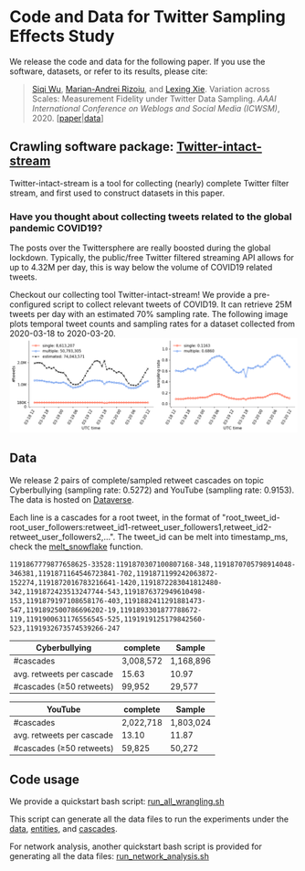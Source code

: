 # Code and Data for Twitter Sampling Effects Study

We release the code and data for the following paper.
If you use the software, datasets, or refer to its results, please cite:
> [Siqi Wu](https://avalanchesiqi.github.io/), [Marian-Andrei Rizoiu](http://www.rizoiu.eu/), and [Lexing Xie](http://users.cecs.anu.edu.au/~xlx/). Variation across Scales: Measurement Fidelity under Twitter Data Sampling. *AAAI International Conference on Weblogs and Social Media (ICWSM)*, 2020. \[[paper](https://avalanchesiqi.github.io/files/icwsm2020sampling.pdf)\|[data](https://dataverse.harvard.edu/dataset.xhtml?persistentId=doi:10.7910/DVN/GW9GDM)\]

## Crawling software package: [Twitter-intact-stream](https://github.com/avalanchesiqi/twitter-intact-stream)
Twitter-intact-stream is a tool for collecting (nearly) complete Twitter filter stream, and first used to construct datasets in this paper.

### Have you thought about collecting tweets related to the global pandemic COVID19?
The posts over the Twittersphere are really boosted during the global lockdown.
Typically, the public/free Twitter filtered streaming API allows for up to 4.32M per day, this is way below the volume of COVID19 related tweets.

Checkout our collecting tool Twitter-intact-stream!
We provide a pre-configured script to collect relevant tweets of COVID19.
It can retrieve 25M tweets per day with an estimated 70% sampling rate.
The following image plots temporal tweet counts and sampling rates for a dataset collected from 2020-03-18 to 2020-03-20.
![Temporally tweet count and sampling rates](data/tweet_volume.png)

## Data
We release 2 pairs of complete/sampled retweet cascades on topic Cyberbullying (sampling rate: 0.5272) and YouTube (sampling rate: 0.9153).
The data is hosted on [Dataverse](https://dataverse.harvard.edu/dataset.xhtml?persistentId=doi:10.7910/DVN/GW9GDM).

Each line is a cascades for a root tweet, in the format of "root_tweet_id-root_user_followers:retweet_id1-retweet_user_followers1,retweet_id2-retweet_user_followers2,...".
The tweet_id can be melt into timestamp_ms, check the [melt_snowflake](utils/helper.py) function.

```
1191867779877658625-33528:1191870307100807168-348,1191870705798914048-346381,1191871164546723841-702,1191871199242063872-152274,1191872016783216641-1420,1191872283041812480-342,1191872423513247744-543,1191876372949610498-153,1191879197108658176-403,1191882411291881473-547,1191892500786696202-19,1191893301877788672-119,1191900631176556545-525,1191919125179842560-523,1191932673574539266-247
```

Cyberbullying | complete | Sample
--- | --- | ---
#cascades | 3,008,572 | 1,168,896
avg. retweets per cascade | 15.63 | 10.97
#cascades (≥50 retweets) | 99,952 | 29,577

YouTube | complete | Sample
--- | --- | ---
#cascades | 2,022,718 | 1,803,024
avg. retweets per cascade | 13.10 | 11.87
#cascades (≥50 retweets) | 59,825 | 50,272


## Code usage
We provide a quickstart bash script:
[run_all_wrangling.sh](/wrangling/run_all_wrangling.sh)

This script can generate all the data files to run the experiments under the [data](/data), [entities](/entities), and [cascades](/cascades).

For network analysis, another quickstart bash script is provided for generating all the data files:
[run_network_analysis.sh](/networks/run_network_analysis.sh)
